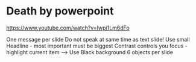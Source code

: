 # Death by powerpoint
https://www.youtube.com/watch?v=Iwpi1Lm6dFo

One message per slide
Do not speak at same time as text slide!
Use small Headline - most important must be biggest
Contrast controls you focus - highlight current item
  --> Use Black background
6 objects per slide
